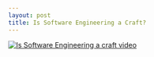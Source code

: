 ```yaml
---
layout: post
title: Is Software Engineering a Craft?
---
```

[![Is Software Engineering a craft video](http://img.youtube.com/vi/3I5_n5FvNyc/0.jpg)](http://www.youtube.com/watch?v=3I5_n5FvNyc)
<!-- <iframe width="560" height="315" src="https://www.youtube.com/embed/3I5_n5FvNyc" frameborder="0" allow="accelerometer; autoplay; encrypted-media; gyroscope; picture-in-picture" allowfullscreen></iframe> -->